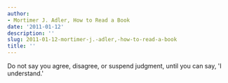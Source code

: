 ```yaml
---
author:
- Mortimer J. Adler, How to Read a Book
date: '2011-01-12'
description: ''
slug: 2011-01-12-mortimer-j.-adler,-how-to-read-a-book
title: ''
---
```

Do not say you agree, disagree, or suspend judgment, until you can say, 'I understand.'



